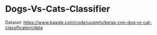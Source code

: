# Dogs-Vs-Cats-Classifier
Dataset: https://www.kaggle.com/code/uysimty/keras-cnn-dog-or-cat-classification/data
